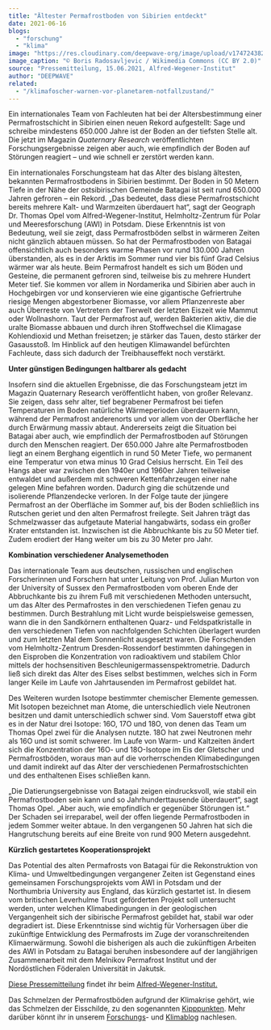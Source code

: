 ```yaml
---
title: "Ältester Permafrostboden von Sibirien entdeckt"
date: 2021-06-16
blogs: 
  - "forschung"
  - "klima"
image: "https://res.cloudinary.com/deepwave-org/image/upload/v1747243822/deepwave.org/1024px-Permafrost_in_Herschel_Island_011.jpg"
image_caption: "© Boris Radosavljevic / Wikimedia Commons (CC BY 2.0)"
source: "Pressemitteilung, 15.06.2021, Alfred-Wegener-Institut"
author: "DEEPWAVE"
related: 
  - "/klimafoscher-warnen-vor-planetarem-notfallzustand/"
---
```


Ein internationales Team von Fachleuten hat bei der Altersbestimmung einer Permafrostschicht in Sibirien einen neuen Rekord aufgestellt: Sage und schreibe mindestens 650.000 Jahre ist der Boden an der tiefsten Stelle alt. Die jetzt im Magazin _Quaternary Research_ veröffentlichten Forschungsergebnisse zeigen aber auch, wie empfindlich der Boden auf Störungen reagiert – und wie schnell er zerstört werden kann.

Ein internationales Forschungsteam hat das Alter des bislang ältesten, bekannten Permafrostbodens in Sibirien bestimmt. Der Boden in 50 Metern Tiefe in der Nähe der ostsibirischen Gemeinde Batagai ist seit rund 650.000 Jahren gefroren – ein Rekord. „Das bedeutet, dass diese Permafrostschicht bereits mehrere Kalt- und Warmzeiten überdauert hat“, sagt der Geograph Dr. Thomas Opel vom Alfred-Wegener-Institut, Helmholtz-Zentrum für Polar und Meeresforschung (AWI) in Potsdam. Diese Erkenntnis ist von Bedeutung, weil sie zeigt, dass Permafrostböden selbst in wärmeren Zeiten nicht gänzlich abtauen müssen. So hat der Permafrostboden von Batagai offensichtlich auch besonders warme Phasen vor rund 130.000 Jahren überstanden, als es in der Arktis im Sommer rund vier bis fünf Grad Celsius wärmer war als heute. Beim Permafrost handelt es sich um Böden und Gesteine, die permanent gefroren sind, teilweise bis zu mehrere Hundert Meter tief. Sie kommen vor allem in Nordamerika und Sibirien aber auch in Hochgebirgen vor und konservieren wie eine gigantische Gefriertruhe riesige Mengen abgestorbener Biomasse, vor allem Pflanzenreste aber auch Überreste von Vertretern der Tierwelt der letzten Eiszeit wie Mammut oder Wollnashorn. Taut der Permafrost auf, werden Bakterien aktiv, die die uralte Biomasse abbauen und durch ihren Stoffwechsel die Klimagase Kohlendioxid und Methan freisetzen; je stärker das Tauen, desto stärker der Gasausstoß. Im Hinblick auf den heutigen Klimawandel befürchten Fachleute, dass sich dadurch der Treibhauseffekt noch verstärkt.

**Unter günstigen Bedingungen haltbarer als gedacht**

Insofern sind die aktuellen Ergebnisse, die das Forschungsteam jetzt im Magazin Quaternary Research veröffentlicht haben, von großer Relevanz. Sie zeigen, dass sehr alter, tief begrabener Permafrost bei tiefen Temperaturen im Boden natürliche Wärmeperioden überdauern kann, während der Permafrost anderenorts und vor allem von der Oberfläche her durch Erwärmung massiv abtaut. Andererseits zeigt die Situation bei Batagai aber auch, wie empfindlich der Permafrostboden auf Störungen durch den Menschen reagiert. Der 650.000 Jahre alte Permafrostboden liegt an einem Berghang eigentlich in rund 50 Meter Tiefe, wo permanent eine Temperatur von etwa minus 10 Grad Celsius herrscht. Ein Teil des Hangs aber war zwischen den 1940er und 1960er Jahren teilweise entwaldet und außerdem mit schweren Kettenfahrzeugen einer nahe gelegen Mine befahren worden. Dadurch ging die schützende und isolierende Pflanzendecke verloren. In der Folge taute der jüngere Permafrost an der Oberfläche im Sommer auf, bis der Boden schließlich ins Rutschen geriet und den alten Permafrost freilegte. Seit Jahren trägt das Schmelzwasser das aufgetaute Material hangabwärts, sodass ein großer Krater entstanden ist. Inzwischen ist die Abbruchkante bis zu 50 Meter tief. Zudem erodiert der Hang weiter um bis zu 30 Meter pro Jahr.

**Kombination verschiedener Analysemethoden**

Das internationale Team aus deutschen, russischen und englischen Forscherinnen und Forschern hat unter Leitung von Prof. Julian Murton von der University of Sussex den Permafrostboden vom oberen Ende der Abbruchkante bis zu ihrem Fuß mit verschiedenen Methoden untersucht, um das Alter des Permafrostes in den verschiedenen Tiefen genau zu bestimmen. Durch Bestrahlung mit Licht wurde beispielsweise gemessen, wann die in den Sandkörnern enthaltenen Quarz- und Feldspatkristalle in den verschiedenen Tiefen von nachfolgenden Schichten überlagert wurden und zum letzten Mal dem Sonnenlicht ausgesetzt waren. Die Forschenden vom Helmholtz-Zentrum Dresden-Rossendorf bestimmten dahingegen in den Eisproben die Konzentration von radioaktivem und stabilem Chlor mittels der hochsensitiven Beschleunigermassenspektrometrie. Dadurch ließ sich direkt das Alter des Eises selbst bestimmen, welches sich in Form langer Keile im Laufe von Jahrtausenden im Permafrost gebildet hat.

Des Weiteren wurden Isotope bestimmter chemischer Elemente gemessen. Mit Isotopen bezeichnet man Atome, die unterschiedlich viele Neutronen besitzen und damit unterschiedlich schwer sind. Vom Sauerstoff etwa gibt es in der Natur drei Isotope: 16O, 17O und 18O, von denen das Team um Thomas Opel zwei für die Analysen nutzte. 18O hat zwei Neutronen mehr als 16O und ist somit schwerer. Im Laufe von Warm- und Kaltzeiten ändert sich die Konzentration der 16O- und 18O-Isotope im Eis der Gletscher und Permafrostböden, woraus man auf die vorherrschenden Klimabedingungen und damit indirekt auf das Alter der verschiedenen Permafrostschichten und des enthaltenen Eises schließen kann.

„Die Datierungsergebnisse von Batagai zeigen eindrucksvoll, wie stabil ein Permafrostboden sein kann und so Jahrhunderttausende überdauert“, sagt Thomas Opel. „Aber auch, wie empfindlich er gegenüber Störungen ist.“ Der Schaden sei irreparabel, weil der offen liegende Permafrostboden in jedem Sommer weiter abtaue. In den vergangenen 50 Jahren hat sich die Hangrutschung bereits auf eine Breite von rund 900 Metern ausgedehnt.

**Kürzlich gestartetes Kooperationsprojekt**

Das Potential des alten Permafrosts von Batagai für die Rekonstruktion von Klima- und Umweltbedingungen vergangener Zeiten ist Gegenstand eines gemeinsamen Forschungsprojekts vom AWI in Potsdam und der Northumbria University aus England, das kürzlich gestartet ist. In diesem vom britischen Leverhulme Trust geförderten Projekt soll untersucht werden, unter welchen Klimabedingungen in der geologischen Vergangenheit sich der sibirische Permafrost gebildet hat, stabil war oder degradiert ist. Diese Erkenntnisse sind wichtig für Vorhersagen über die zukünftige Entwicklung des Permafrosts im Zuge der voranschreitenden Klimaerwärmung. Sowohl die bisherigen als auch die zukünftigen Arbeiten des AWI in Potsdam zu Batagai beruhen insbesondere auf der langjährigen Zusammenarbeit mit dem Melnikov Permafrost Institut und der Nordöstlichen Föderalen Universität in Jakutsk.

[Diese Pressemitteilung](https://www.awi.de/ueber-uns/service/presse/presse-detailansicht/aeltester-permafrostboden-von-sibirien-entdeckt.html) findet ihr beim [Alfred-Wegener-Institut.](https://www.awi.de/)

Das Schmelzen der Permafrostböden aufgrund der Klimakrise gehört, wie das Schmelzen der Eisschilde, zu den sogenannten [Kipppunkten](https://www.deepwave.org/klimafoscher-warnen-vor-planetarem-notfallzustand/). Mehr darüber könnt ihr in unserem [Forschungs](https://www.deepwave.org/blogs/forschung/)\- und [Klimablog](https://www.deepwave.org/blogs/klima/) nachlesen.
